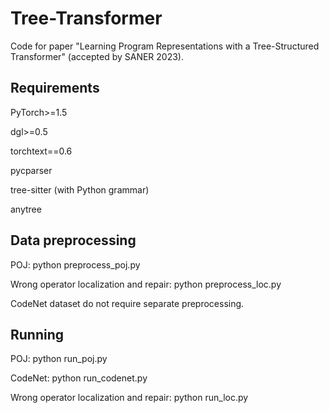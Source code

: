 # Tree-Transformer

Code for paper "Learning Program Representations with a Tree-Structured Transformer" (accepted by SANER 2023).

## Requirements

PyTorch>=1.5

dgl>=0.5

torchtext==0.6

pycparser

tree-sitter (with Python grammar)

anytree

## Data preprocessing

POJ: python preprocess_poj.py

Wrong operator localization and repair: python preprocess_loc.py

CodeNet dataset do not require separate preprocessing.

## Running

POJ: python run_poj.py

CodeNet: python run_codenet.py

Wrong operator localization and repair: python run_loc.py

